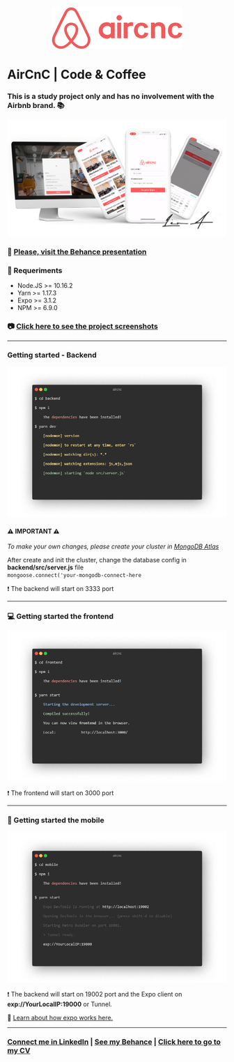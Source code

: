 <p align="center">
<img src="mobile/src/assets/logo@2x.png" />
</p>

# AirCnC | Code & Coffee <br/>

### This is a study project only and has no involvement with the Airbnb brand. :books:

<img src="presentation.png" />

### :star2: [Please, visit the Behance presentation](https://www.behance.net/gallery/87330149/NodeJS-ReactJS-React-Native-AirCnC-Mobile-App)
### :electric_plug: Requeriments

- Node.JS >= 10.16.2
- Yarn >= 1.17.3
- Expo >= 3.1.2
- NPM >= 6.9.0

### :camera: <a href="SCREENSHOTS.md">Click here to see the project screenshots</a>

<hr />

### Getting started - Backend
<img src="screenshots/getting-started/backend.png" />

#### :warning: IMPORTANT :warning:
_To make your own changes, please create your cluster in <a href="https://www.mongodb.com/">MongoDB Atlas</a>_

After create and init the cluster, change the database config in <b>backend/src/server.js</b> file<br/>
`mongoose.connect('your-mongodb-connect-here`<br/>

:heavy_exclamation_mark: The backend will start on 3333 port

<hr />

### :computer: Getting started the frontend 
<img src="screenshots/getting-started/frontend.png" />

:heavy_exclamation_mark: The frontend will start on 3000 port

<hr />

### :iphone: Getting started the mobile 
<img src="screenshots/getting-started/mobile.png" />

:heavy_exclamation_mark: The backend will start on 19002 port and the Expo client on <b>exp://YourLocalIP:19000</b> or Tunnel.

:newspaper: <a href="https://docs.expo.io/versions/latest/workflow/how-expo-works/">Learn about how expo works here.</a>

<hr/>

### <a href="http://linkedin.com/in/leonardoalmeida99">Connect me in LinkedIn</a> | <a href="http://behance.net/almeida99">See my Behance</a> | <a href="https://leunardo.dev">Click here to go to my CV</a>
